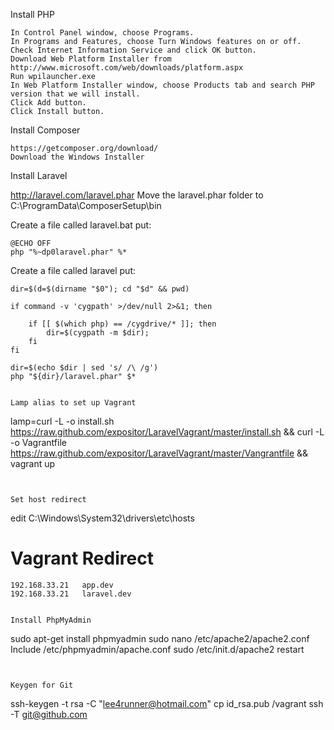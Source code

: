 Install PHP
~~~
In Control Panel window, choose Programs.
In Programs and Features, choose Turn Windows features on or off.
Check Internet Information Service and click OK button.
Download Web Platform Installer from http://www.microsoft.com/web/downloads/platform.aspx
Run wpilauncher.exe
In Web Platform Installer window, choose Products tab and search PHP version that we will install.
Click Add button.
Click Install button.
~~~

Install Composer
~~~
https://getcomposer.org/download/
Download the Windows Installer
~~~

Install Laravel

http://laravel.com/laravel.phar
Move the laravel.phar folder to C:\ProgramData\ComposerSetup\bin

Create a file called laravel.bat put:
~~~
@ECHO OFF
php "%~dp0laravel.phar" %*
~~~

Create a file called laravel put:
~~~
dir=$(d=$(dirname "$0"); cd "$d" && pwd)

if command -v 'cygpath' >/dev/null 2>&1; then

	if [[ $(which php) == /cygdrive/* ]]; then
  		dir=$(cygpath -m $dir);
  	fi
fi

dir=$(echo $dir | sed 's/ /\ /g')
php "${dir}/laravel.phar" $*
~~~

~~~

Lamp alias to set up Vagrant
~~~
lamp=curl -L -o install.sh https://raw.github.com/expositor/LaravelVagrant/master/install.sh && curl -L -o Vagrantfile https://raw.github.com/expositor/LaravelVagrant/master/Vangrantfile && vagrant up
~~~


Set host redirect
~~~
edit C:\Windows\System32\drivers\etc\hosts

# Vagrant Redirect
	192.168.33.21 	app.dev
	192.168.33.21 	laravel.dev
~~~

Install PhpMyAdmin
~~~
sudo apt-get install phpmyadmin
sudo nano /etc/apache2/apache2.conf
Include /etc/phpmyadmin/apache.conf
sudo /etc/init.d/apache2 restart
~~~


Keygen for Git
~~~
ssh-keygen -t rsa -C "lee4runner@hotmail.com"
cp id_rsa.pub /vagrant
ssh -T git@github.com
~~~
